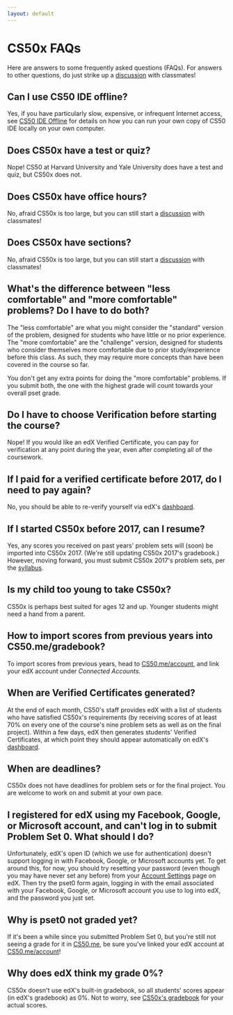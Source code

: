 ```yaml
---
layout: default
---
```


# CS50x FAQs

Here are answers to some frequently asked questions (FAQs). For answers to other questions, do just strike up a [discussion](https://courses.edx.org/courses/course-v1:HarvardX+CS50+X/a7ec0c0a7b6e460f877da0734811c4cd/) with classmates!

## Can I use CS50 IDE offline?

Yes, if you have particularly slow, expensive, or infrequent Internet access, see [CS50 IDE Offline](/ide50/offline) for details on how you can run your own copy of CS50 IDE locally on your own computer.

## Does CS50x have a test or quiz?

Nope! CS50 at Harvard University and Yale University does have a test and quiz, but CS50x does not.

## Does CS50x have office hours?

No, afraid CS50x is too large, but you can still start a [discussion](https://courses.edx.org/courses/course-v1:HarvardX+CS50+X/a7ec0c0a7b6e460f877da0734811c4cd/) with classmates!


## Does CS50x have sections?

No, afraid CS50x is too large, but you can still start a [discussion](https://courses.edx.org/courses/course-v1:HarvardX+CS50+X/a7ec0c0a7b6e460f877da0734811c4cd/) with classmates!

## What's the difference between "less comfortable" and "more comfortable" problems? Do I have to do both?

The "less comfortable" are what you might consider the "standard" version of the problem, designed for students who have little or no prior experience. The "more comfortable" are the "challenge" version, designed for students who consider themselves more comfortable due to prior study/experience before this class.  As such, they may require more concepts than have been covered in the course so far.  

You don't get any extra points for doing the "more comfortable" problems. If you submit both, the one with the highest grade will count towards your overall pset grade.

## Do I have to choose Verification before starting the course?

Nope!  If you would like an edX Verified Certificate, you can pay for verification at any point during the year, even after completing all of the coursework.

## If I paid for a verified certificate before 2017, do I need to pay again?

No, you should be able to re-verify yourself via edX's [dashboard](https://courses.edx.org/dashboard).

## If I started CS50x before 2017, can I resume?

Yes, any scores you received on past years' problem sets will (soon) be imported into CS50x 2017. (We're still updating CS50x 2017's gradebook.) However, moving forward, you must submit CS50x 2017's problem sets, per the [syllabus](https://courses.edx.org/courses/course-v1:HarvardX+CS50+X/dfface6ffc1c43e6882a245c945f7feb/).

## Is my child too young to take CS50x?

CS50x is perhaps best suited for ages 12 and up. Younger students might need a hand from a parent.

## How to import scores from previous years into CS50.me/gradebook?

To import scores from previous years, head to [CS50.me/account](https://cs50.me/account), and link your edX account under *Connected Accounts*.

## When are Verified Certificates generated?

At the end of each month, CS50's staff provides edX with a list of students who have satisfied CS50x's requirements (by receiving scores of at least 70% on every one of the course's nine problem sets as well as on the final project). Within a few days, edX then generates students' Verified Certificates, at which point they should appear automatically on edX's [dashboard](https://courses.edx.org/dashboard).

## When are deadlines?

CS50x does not have deadlines for problem sets or for the final project. You are welcome to work on and submit at your own pace.

## I registered for edX using my Facebook, Google, or Microsoft account, and can't log in to submit Problem Set 0.  What should I do?

Unfortunately, edX's open ID (which we use for authentication) doesn't support logging in with Facebook, Google, or Microsoft accounts yet. To get around this, for now, you should try resetting your password (even though you may have never set any before) from your [Account Settings](https://courses.edx.org/account/settings) page on edX.  Then try the pset0 form again, logging in with the email associated with your Facebook, Google, or Microsoft account you use to log into edX, and the password you just set.

## Why is pset0 not graded yet?

If it's been a while since you submitted Problem Set 0, but you're still not seeing a grade for it in [CS50.me](https://cs50.me/), be sure you've linked your edX account at [CS50.me/account](https://cs50.me/account)!

## Why does edX think my grade 0%?

CS50x doesn't use edX's built-in gradebook, so all students' scores appear (in edX's gradebook) as 0%. Not to worry, see [CS50x's gradebook](https://courses.edx.org/courses/course-v1:HarvardX+CS50+X/05722c69041f4754ae097af65aae2083/) for your actual scores.
